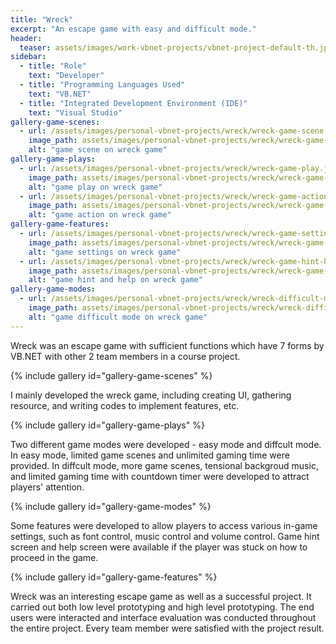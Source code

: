 ```yaml
---
title: "Wreck"
excerpt: "An escape game with easy and difficult mode."
header:
  teaser: assets/images/work-vbnet-projects/vbnet-project-default-th.jpg
sidebar:
  - title: "Role"
    text: "Developer"
  - title: "Programming Languages Used"
    text: "VB.NET"
  - title: "Integrated Development Environment (IDE)"
    text: "Visual Studio"
gallery-game-scenes:
  - url: /assets/images/personal-vbnet-projects/wreck/wreck-game-scene.jpg
    image_path: assets/images/personal-vbnet-projects/wreck/wreck-game-scene.jpg
    alt: "game scene on wreck game"
gallery-game-plays:
  - url: /assets/images/personal-vbnet-projects/wreck/wreck-game-play.jpg
    image_path: assets/images/personal-vbnet-projects/wreck/wreck-game-play.jpg
    alt: "game play on wreck game"
  - url: /assets/images/personal-vbnet-projects/wreck/wreck-game-action.jpg
    image_path: assets/images/personal-vbnet-projects/wreck/wreck-game-action.jpg
    alt: "game action on wreck game"
gallery-game-features:
  - url: /assets/images/personal-vbnet-projects/wreck/wreck-game-setting.jpg
    image_path: assets/images/personal-vbnet-projects/wreck/wreck-game-setting.jpg
    alt: "game settings on wreck game"
  - url: /assets/images/personal-vbnet-projects/wreck/wreck-game-hint-help.jpg
    image_path: assets/images/personal-vbnet-projects/wreck/wreck-game-hint-help.jpg
    alt: "game hint and help on wreck game"
gallery-game-modes:
  - url: /assets/images/personal-vbnet-projects/wreck/wreck-difficult-mode.jpg
    image_path: assets/images/personal-vbnet-projects/wreck/wreck-difficult-mode.jpg
    alt: "game difficult mode on wreck game"
---
```


Wreck was an escape game with sufficient functions which have 7 forms by VB.NET with other 2 team members in a course project.

{% include gallery id="gallery-game-scenes" %}

I mainly developed the wreck game, including creating UI, gathering resource, and writing codes to implement features, etc.

{% include gallery id="gallery-game-plays" %}

Two different game modes were developed - easy mode and diffcult mode. In easy mode, limited game scenes and unlimited gaming time were provided. In diffcult mode, more game scenes, tensional backgroud music, and limited gaming time with countdown timer were developed to attract players' attention.

{% include gallery id="gallery-game-modes" %}

Some features were developed to allow players to access various in-game settings, such as font control, music control and volume control. Game hint screen and help screen were available if the player was stuck on how to proceed in the game.

{% include gallery id="gallery-game-features" %}

Wreck was an interesting escape game as well as a successful project. It carried out both low level prototyping and high level prototyping. The end users were interacted and interface evaluation was conducted throughout the entire project. Every team member were satisfied with the project result.